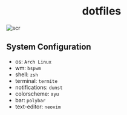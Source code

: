 <h1 align="center">dotfiles</h1>

![scr](https://i.imgur.com/M8NMpgI.png)

## System Configuration

* os: `Arch Linux`
* wm: `bspwm`
* shell: `zsh`
* terminal: `termite`
* notifications: `dunst`
* colorscheme: `ayu`
* bar: `polybar`
* text-editor: `neovim`
